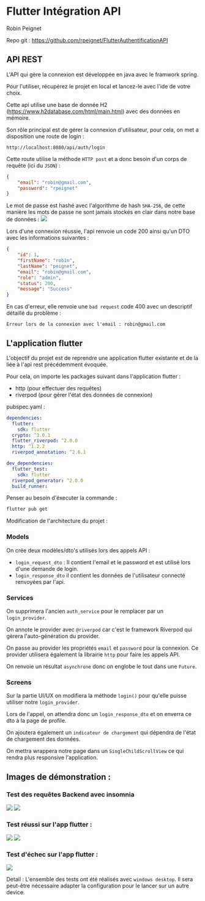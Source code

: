 # Flutter Intégration API

Robin Peignet

Repo git : https://github.com/rpeignet/FlutterAuthentificationAPI

## API REST

L'API qui gère la connexion est développée en java avec le framwork spring.

Pour l'utiliser, récupérez le projet en local et lancez-le avec l'ide de votre choix.

Cette api utilise une base de donnée H2 (https://www.h2database.com/html/main.html) avec des données en mémoire.

Son rôle principal est de gérer la connexion d'utilisateur, pour cela, on met a disposition une route de login :
```
http://localhost:8080/api/auth/login
```

Cette route utilise la méthode ``HTTP post`` et a donc besoin d'un corps de requête (ici du `JSON`) : 
```json
{
	"email": "robin@gmail.com",
	"password": "rpeignet"
}
```

Le mot de passe est hashé avec l'algorithme de hash ``SHA-256``, de cette manière les mots de passe ne sont jamais stockés en clair dans notre base de données : 
![](/image/bdd.png)

Lors d'une connexion réussie, l'api renvoie un code 200 ainsi qu'un DTO avec les informations suivantes : 
```json
{
	"id": 1,
	"firstName": "robin",
	"lastName": "peignet",
	"email": "robin@gmail.com",
	"role": "admin",
	"status": 200,
	"message": "Success"
}
```
En cas d'erreur, elle renvoie une `bad request` code 400 avec un descriptif détaillé du problème : 
```
Erreur lors de la connexion avec l'email : robin@gmail.com
```

## L'application flutter

L'objectif du projet est de reprendre une application flutter existante et de la liée à l'api rest précédemment évoquée.

Pour cela, on importe les packages suivant dans l'application flutter : 
- http (pour effectuer des requêtes)
- riverpod (pour gérer l'état des données de connexion)

pubspec.yaml : 
```yaml
dependencies:
  flutter:
    sdk: flutter
  crypto: ^3.0.1
  flutter_riverpod: ^2.0.0
  http: ^1.2.2
  riverpod_annotation: ^2.6.1

dev_dependencies:
  flutter_test:
    sdk: flutter
  riverpod_generator: ^2.0.0
  build_runner:
```

Penser au besoin d'éxecuter la commande : 
```bash
flutter pub get
```

Modification de l'architecture du projet :
### Models
On crée deux modèles/dto's utilisés lors des appels API : 
- ``login_request_dto`` : Il contient l'email et le password et est utilisé lors d'une demande de login.
- ``login_response_dto`` il contient les données de l'utilisateur connecté renvoyées par l'api.

### Services
On supprimera l'ancien ``auth_service`` pour le remplacer par un ``login_provider``.

On annote le provider avec ``@riverpod`` car c'est le framework Riverpod qui gèrera l'auto-génération du provider.

On passe au provider les propriétés ``email`` et ``password`` pour la connexion.
Ce provider utilisera également la librairie ``http`` pour faire les appels API.

On renvoie un résultat ``asynchrone`` donc on englobe le tout dans une ``Future``.

### Screens

Sur la partie UI/UX on modifiera la méthode ``login()`` pour qu'elle puisse utiliser notre ``login_provider``.

Lors de l'appel, on attendra donc un ``login_response_dto`` et on enverra ce dto à la page de profile.

On ajoutera également un ``indicateur de chargement`` qui dépendra de l'état de chargement des données.

On mettra wrappera notre page dans un ``SingleChildScrollView`` ce qui rendra plus responsive l'application.

## Images de démonstration : 

### Test des requêtes Backend avec insomnia
![](/image/insomnia1.png)
![](/image/insomnia2.png)

### Test réussi sur l'app flutter : 
![](/image/login_page.png)
![](/image/profil_page.png)

### Test d'échec sur l'app flutter : 
![](/image/erreur_pop.png)

Detail : L'ensemble des tests ont été réalisés avec ``windows desktop``. Il sera peut-être nécessaire adapter la configuration pour le lancer sur un autre device.